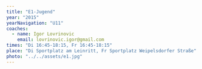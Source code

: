 ```yaml
---
title: "E1-Jugend"
year: "2015"
yearNavigation: "U11"
coaches:  
  - name: Igor Lovrinovic
    email: lovrinovic.igor@gmail.com
times: "Di 16:45-18:15, Fr 16:45-18:15"
place: "Di Sportplatz am Leinritt, Fr Sportplatz Weipelsdorfer Straße"
photo: "../../assets/e1.jpg"
---
```

